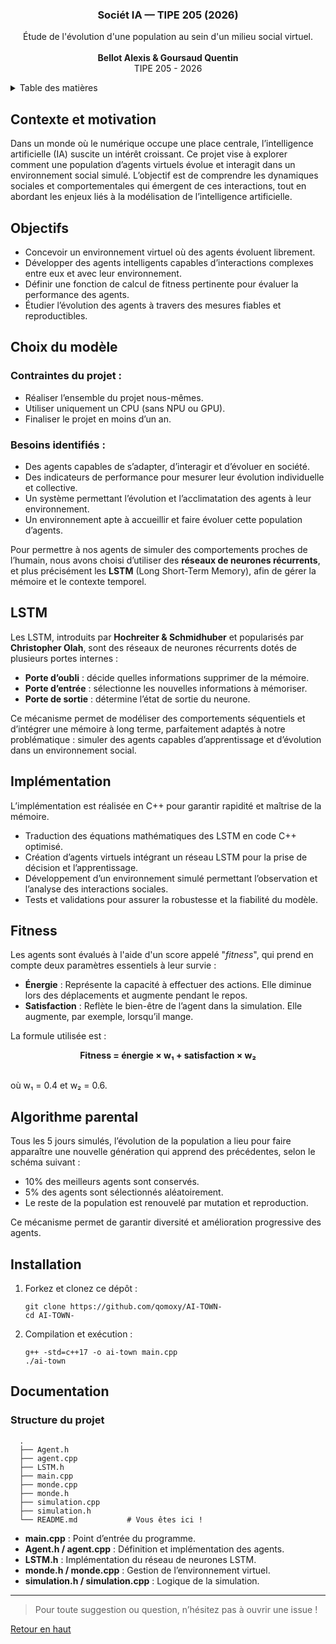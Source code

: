 <a name="readme-top"></a>

<div align="center">
  <h3 align="center">Sociét IA — TIPE 205 (2026)</h3>

  <p align="center">
    Étude de l'évolution d'une population au sein d'un milieu social virtuel.<br>
    <br>
    <b>Bellot Alexis & Goursaud Quentin</b>
    <br>
    TIPE 205 - 2026
    <br>
  </p>
</div>

<!-- TABLE OF CONTENTS -->
<details>
  <summary>Table des matières</summary>
  <ol>
    <li><a href="#contexte-et-motivation">Contexte et motivation</a></li>
    <li><a href="#objectifs">Objectifs</a></li>
    <li><a href="#choix-du-modèle">Choix du modèle</a></li>
    <li><a href="#lstm">LSTM</a></li>
    <li><a href="#implémentation">Implémentation</a></li>
    <li><a href="#fitness">Fitness</a></li>
    <li><a href="#algorithme-parental">Algorithme parental</a></li>
    <li><a href="#installation">Installation</a></li>
    <li><a href="#documentation">Documentation</a></li>
  </ol>
</details>

## Contexte et motivation

Dans un monde où le numérique occupe une place centrale, l’intelligence artificielle (IA) suscite un intérêt croissant. Ce projet vise à explorer comment une population d’agents virtuels évolue et interagit dans un environnement social simulé. L’objectif est de comprendre les dynamiques sociales et comportementales qui émergent de ces interactions, tout en abordant les enjeux liés à la modélisation de l’intelligence artificielle.

## Objectifs

- Concevoir un environnement virtuel où des agents évoluent librement.
- Développer des agents intelligents capables d’interactions complexes entre eux et avec leur environnement.
- Définir une fonction de calcul de fitness pertinente pour évaluer la performance des agents.
- Étudier l’évolution des agents à travers des mesures fiables et reproductibles.

## Choix du modèle

### Contraintes du projet :
- Réaliser l’ensemble du projet nous-mêmes.
- Utiliser uniquement un CPU (sans NPU ou GPU).
- Finaliser le projet en moins d’un an.

### Besoins identifiés :
- Des agents capables de s’adapter, d’interagir et d’évoluer en société.
- Des indicateurs de performance pour mesurer leur évolution individuelle et collective.
- Un système permettant l’évolution et l’acclimatation des agents à leur environnement.
- Un environnement apte à accueillir et faire évoluer cette population d’agents.

Pour permettre à nos agents de simuler des comportements proches de l’humain, nous avons choisi d’utiliser des **réseaux de neurones récurrents**, et plus précisément les **LSTM** (Long Short-Term Memory), afin de gérer la mémoire et le contexte temporel.

## LSTM

Les LSTM, introduits par **Hochreiter & Schmidhuber** et popularisés par **Christopher Olah**, sont des réseaux de neurones récurrents dotés de plusieurs portes internes :
- **Porte d’oubli** : décide quelles informations supprimer de la mémoire.
- **Porte d’entrée** : sélectionne les nouvelles informations à mémoriser.
- **Porte de sortie** : détermine l’état de sortie du neurone.

Ce mécanisme permet de modéliser des comportements séquentiels et d’intégrer une mémoire à long terme, parfaitement adaptés à notre problématique : simuler des agents capables d’apprentissage et d’évolution dans un environnement social.

## Implémentation

L’implémentation est réalisée en C++ pour garantir rapidité et maîtrise de la mémoire.
- Traduction des équations mathématiques des LSTM en code C++ optimisé.
- Création d’agents virtuels intégrant un réseau LSTM pour la prise de décision et l’apprentissage.
- Développement d’un environnement simulé permettant l’observation et l’analyse des interactions sociales.
- Tests et validations pour assurer la robustesse et la fiabilité du modèle.

## Fitness

Les agents sont évalués à l'aide d'un score appelé "*fitness*", qui prend en compte deux paramètres essentiels à leur survie :
- **Énergie** : Représente la capacité à effectuer des actions. Elle diminue lors des déplacements et augmente pendant le repos.
- **Satisfaction** : Reflète le bien-être de l’agent dans la simulation. Elle augmente, par exemple, lorsqu’il mange.

La formule utilisée est :
<br>
<p align='center'><b>Fitness = énergie × w₁ + satisfaction × w₂</b></p>
<br>
où w₁ = 0.4 et w₂ = 0.6.

## Algorithme parental

Tous les 5 jours simulés, l’évolution de la population a lieu pour faire apparaître une nouvelle génération qui apprend des précédentes, selon le schéma suivant :
- 10% des meilleurs agents sont conservés.
- 5% des agents sont sélectionnés aléatoirement.
- Le reste de la population est renouvelé par mutation et reproduction.

Ce mécanisme permet de garantir diversité et amélioration progressive des agents.

## Installation

1. Forkez et clonez ce dépôt :
    ```shell
    git clone https://github.com/qomoxy/AI-TOWN-
    cd AI-TOWN-
    ```

2. Compilation et exécution :
    ```shell
    g++ -std=c++17 -o ai-town main.cpp
    ./ai-town
    ```

## Documentation

### Structure du projet

```
  .
  ├── Agent.h
  ├── agent.cpp
  ├── LSTM.h
  ├── main.cpp
  ├── monde.cpp
  ├── monde.h 
  ├── simulation.cpp
  ├── simulation.h
  └── README.md           # Vous êtes ici !
```

- **main.cpp** : Point d’entrée du programme.
- **Agent.h / agent.cpp** : Définition et implémentation des agents.
- **LSTM.h** : Implémentation du réseau de neurones LSTM.
- **monde.h / monde.cpp** : Gestion de l’environnement virtuel.
- **simulation.h / simulation.cpp** : Logique de la simulation.

---

> Pour toute suggestion ou question, n’hésitez pas à ouvrir une issue !

<a href="#readme-top">Retour en haut</a>



